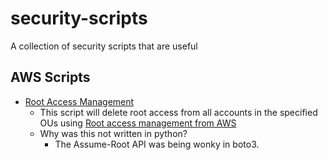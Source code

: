 # security-scripts
A collection of security scripts that are useful

## AWS Scripts

- [Root Access Management](aws/Root_Access_Management/main.sh)
  - This script will delete root access from all accounts in the specified OUs using [Root access management from AWS](https://docs.aws.amazon.com/IAM/latest/UserGuide/id_root-enable-root-access.html)
  - Why was this not written in python?
    - The Assume-Root API was being wonky in boto3.

